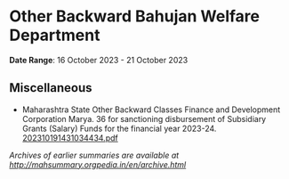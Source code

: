 # Other Backward Bahujan Welfare Department

**Date Range**: 16 October 2023 - 21 October 2023


## Miscellaneous
- Maharashtra State Other Backward Classes Finance and Development Corporation Marya. 36 for sanctioning disbursement of Subsidiary Grants (Salary) Funds for the financial year 2023-24.\
  [202310191431034434.pdf](https://gr.maharashtra.gov.in/Site/Upload/Government%20Resolutions/English/202310191431034434.pdf)


*Archives of earlier summaries are available at http://mahsummary.orgpedia.in/en/archive.html*